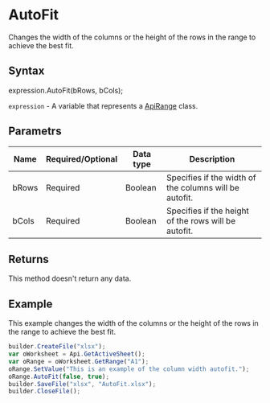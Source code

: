 # AutoFit

Changes the width of the columns or the height of the rows in the range to achieve the best fit.

## Syntax

expression.AutoFit(bRows, bCols);

`expression` - A variable that represents a [ApiRange](../ApiRange.md) class.

## Parametrs

| **Name** | **Required/Optional** | **Data type** | **Description** |
| ------------- | ------------- | ------------- | ------------- |
| bRows | Required | Boolean | Specifies if the width of the columns will be autofit. |
| bCols | Required | Boolean | Specifies if the height of the rows will be autofit. |

## Returns

This method doesn't return any data.

## Example

This example changes the width of the columns or the height of the rows in the range to achieve the best fit.

```javascript
builder.CreateFile("xlsx");
var oWorksheet = Api.GetActiveSheet();
var oRange = oWorksheet.GetRange("A1");
oRange.SetValue("This is an example of the column width autofit.");
oRange.AutoFit(false, true);
builder.SaveFile("xlsx", "AutoFit.xlsx");
builder.CloseFile();
```
